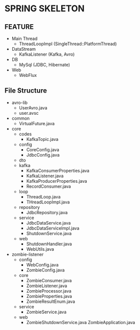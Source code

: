 # SPRING SKELETON

## FEATURE
* Main Thread
  * ThreadLoopImpl (SingleThread::PlatformThread)
* DataStream
  * KafkaListener  (Kafka, Avro)
* DB
  * MySql (JDBC, Hibernate)
* Web
  * WebFlux

## File Structure
* avro-lib
  * UserAvro.java
  * user.avsc
* common
  * VirtualFuture.java
* core
  * codes
    * KafkaTopic.java
  * config
    * CoreConfig.java
    * JdbcConfig.java
  * dto
  * kafka
    * KafkaConsumerProperties.java
    * KafkaListener.java
    * KafkaProducerProperties.java
    * RecordConsumer.java
  * loop
    * ThreadLoop.java
    * THreadLoopImpl.java
  * repository
    * JdbcRepository.java
  * service
    * JdbcDataService.java
    * JdbcDataServiceImpl.java
    * ShutdownService.java
  * web
    * ShutdownHandler.java
    * WebUtils.java
* zombie-listener
  * config
    * WebConfig.java
    * ZombieConfig.java
  * core
    * ZombieConsumer.java
    * ZombieListener.java
    * ZombieProcessor.java
    * ZombieProperties.java
    * ZombieResultEnum.java
  * service
    * ZombieService.java
  * web
    * ZombieShutdownService.java
  ZombieApplication.java

